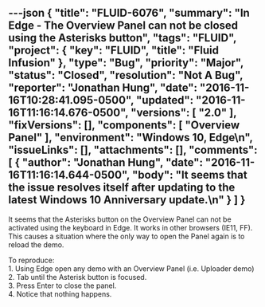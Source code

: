---json
{
  "title": "FLUID-6076",
  "summary": "In Edge - The Overview Panel can not be closed using the Asterisks button",
  "tags": "FLUID",
  "project": {
    "key": "FLUID",
    "title": "Fluid Infusion"
  },
  "type": "Bug",
  "priority": "Major",
  "status": "Closed",
  "resolution": "Not A Bug",
  "reporter": "Jonathan Hung",
  "date": "2016-11-16T10:28:41.095-0500",
  "updated": "2016-11-16T11:16:14.676-0500",
  "versions": [
    "2.0"
  ],
  "fixVersions": [],
  "components": [
    "Overview Panel"
  ],
  "environment": "Windows 10, Edge\n",
  "issueLinks": [],
  "attachments": [],
  "comments": [
    {
      "author": "Jonathan Hung",
      "date": "2016-11-16T11:16:14.644-0500",
      "body": "It seems that the issue resolves itself after updating to the latest Windows 10 Anniversary update.\n"
    }
  ]
}
---
It seems that the Asterisks button on the Overview Panel can not be activated using the keyboard in Edge. It works in other browsers (IE11, FF). This causes a situation where the only way to open the Panel again is to reload the demo.

To reproduce:\
1\. Using Edge open any demo with an Overview Panel (i.e. Uploader demo)\
2\. Tab until the Asterisk button is focused.\
3\. Press Enter to close the panel.\
4\. Notice that nothing happens.

        